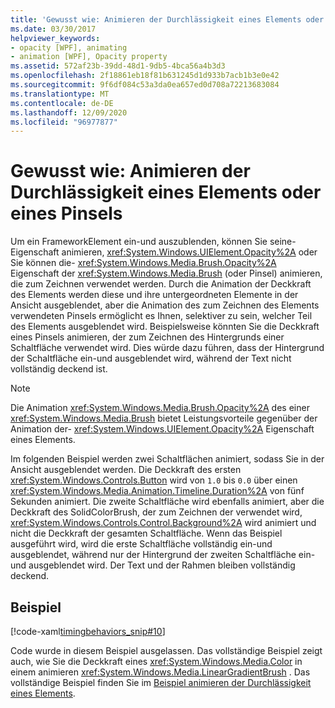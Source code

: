 ```yaml
---
title: 'Gewusst wie: Animieren der Durchlässigkeit eines Elements oder eines Pinsels'
ms.date: 03/30/2017
helpviewer_keywords:
- opacity [WPF], animating
- animation [WPF], Opacity property
ms.assetid: 572af23b-39dd-48d1-9db5-4bca56a4b3d3
ms.openlocfilehash: 2f18861eb18f81b631245d1d933b7acb1b3e0e42
ms.sourcegitcommit: 9f6df084c53a3da0ea657ed0d708a72213683084
ms.translationtype: MT
ms.contentlocale: de-DE
ms.lasthandoff: 12/09/2020
ms.locfileid: "96977877"
---
```

# <a name="how-to-animate-the-opacity-of-an-element-or-brush"></a>Gewusst wie: Animieren der Durchlässigkeit eines Elements oder eines Pinsels
Um ein FrameworkElement ein-und auszublenden, können Sie seine-Eigenschaft animieren, <xref:System.Windows.UIElement.Opacity%2A> oder Sie können die- <xref:System.Windows.Media.Brush.Opacity%2A> Eigenschaft der <xref:System.Windows.Media.Brush> (oder Pinsel) animieren, die zum Zeichnen verwendet werden. Durch die Animation der Deckkraft des Elements werden diese und ihre untergeordneten Elemente in der Ansicht ausgeblendet, aber die Animation des zum Zeichnen des Elements verwendeten Pinsels ermöglicht es Ihnen, selektiver zu sein, welcher Teil des Elements ausgeblendet wird. Beispielsweise könnten Sie die Deckkraft eines Pinsels animieren, der zum Zeichnen des Hintergrunds einer Schaltfläche verwendet wird. Dies würde dazu führen, dass der Hintergrund der Schaltfläche ein-und ausgeblendet wird, während der Text nicht vollständig deckend ist.  
  
> [!NOTE]
> Die Animation <xref:System.Windows.Media.Brush.Opacity%2A> des einer <xref:System.Windows.Media.Brush> bietet Leistungsvorteile gegenüber der Animation der- <xref:System.Windows.UIElement.Opacity%2A> Eigenschaft eines Elements.  
  
 Im folgenden Beispiel werden zwei Schaltflächen animiert, sodass Sie in der Ansicht ausgeblendet werden. Die Deckkraft des ersten <xref:System.Windows.Controls.Button> wird von `1.0` bis `0.0` über einen <xref:System.Windows.Media.Animation.Timeline.Duration%2A> von fünf Sekunden animiert. Die zweite Schaltfläche wird ebenfalls animiert, aber die Deckkraft des SolidColorBrush, der zum Zeichnen der verwendet wird, <xref:System.Windows.Controls.Control.Background%2A> wird animiert und nicht die Deckkraft der gesamten Schaltfläche. Wenn das Beispiel ausgeführt wird, wird die erste Schaltfläche vollständig ein-und ausgeblendet, während nur der Hintergrund der zweiten Schaltfläche ein-und ausgeblendet wird. Der Text und der Rahmen bleiben vollständig deckend.  
  
## <a name="example"></a>Beispiel  
 [!code-xaml[timingbehaviors_snip#10](~/samples/snippets/csharp/VS_Snippets_Wpf/timingbehaviors_snip/CSharp/OpacityAnimationExample.xaml#10)]  
  
 Code wurde in diesem Beispiel ausgelassen. Das vollständige Beispiel zeigt auch, wie Sie die Deckkraft eines <xref:System.Windows.Media.Color> in einem animieren <xref:System.Windows.Media.LinearGradientBrush> .  Das vollständige Beispiel finden Sie im [Beispiel animieren der Durchlässigkeit eines Elements](https://github.com/Microsoft/WPF-Samples/tree/master/Animation/OpacityAnimation).
